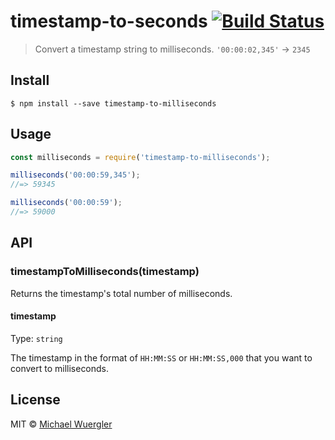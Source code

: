 # timestamp-to-seconds [![Build Status](https://travis-ci.org/radiovisual/timestamp-to-milliseconds.svg?branch=master)](https://travis-ci.org/radiovisual/timestamp-to-milliseconds)

> Convert a timestamp string to milliseconds. `'00:00:02,345'` → `2345`


## Install

```
$ npm install --save timestamp-to-milliseconds
```


## Usage

```js
const milliseconds = require('timestamp-to-milliseconds');

milliseconds('00:00:59,345');
//=> 59345

milliseconds('00:00:59');
//=> 59000
```


## API

### timestampToMilliseconds(timestamp)

Returns the timestamp's total number of milliseconds.

#### timestamp

Type: `string`

The timestamp in the format of `HH:MM:SS` or `HH:MM:SS,000` that you want to convert to milliseconds.


## License

MIT © [Michael Wuergler](http://numetriclabs.com)
